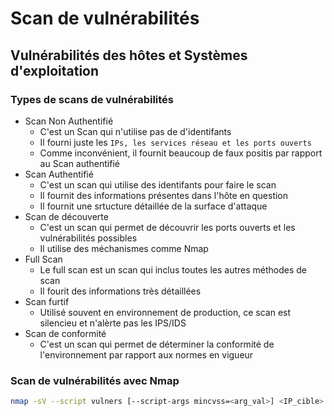 # Scan de vulnérabilités

## Vulnérabilités des hôtes et Systèmes d'exploitation

### Types de scans de vulnérabilités

- Scan Non Authentifié
    - C'est un Scan qui n'utilise pas de d'identifants
    - Il fourni juste les ```IPs, les services réseau et les ports ouverts```
    - Comme inconvénient, il fournit beaucoup de faux positis par rapport au Scan authentifié
- Scan Authentifié
    - C'est un scan qui utilise des identifants pour faire le scan
    - Il fournit des informations présentes dans l'hôte en question
    - Il fournit une srtucture détaillée de la surface d'attaque
- Scan de découverte
    - C'est un scan qui permet de découvrir les ports ouverts et les vulnérabilités possibles
    - Il utilise des méchanismes comme Nmap
- Full Scan
    - Le full scan est un scan qui inclus toutes les autres méthodes de scan
    - Il fourit des informations très détaillées
- Scan furtif
    - Utilisé souvent en environnement de production, ce scan est silencieu et n'alèrte pas les IPS/IDS
- Scan de conformité
    - C'est un scan qui permet de déterminer la conformité de l'environnement par rapport aux normes en vigueur

### Scan de vulnérabilités avec Nmap

```bash
nmap -sV --script vulners [--script-args mincvss=<arg_val>] <IP_cible>
```
